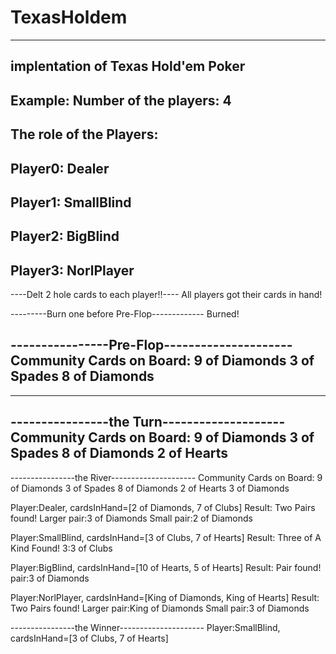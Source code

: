 # TexasHoldem
----------------------
implentation of Texas Hold'em Poker
----------------------
Example:
Number of the players: 4
---------------------------------------------
The role of the Players:
----------------------
Player0: Dealer   
----------------------
Player1: SmallBlind   
----------------------
Player2: BigBlind   
----------------------
Player3: NorlPlayer
---------------------------------------------
----Delt 2 hole cards to each player!!----
    All players got their cards in hand!

---------Burn one before Pre-Flop-------------
             Burned!

----------------Pre-Flop---------------------
Community Cards on Board:
9 of Diamonds
3 of Spades
8 of Diamonds
--------
--------
----------------the Turn--------------------
Community Cards on Board:
9 of Diamonds
3 of Spades
8 of Diamonds
2 of Hearts
--------
----------------the River---------------------
Community Cards on Board:
9 of Diamonds
3 of Spades
8 of Diamonds
2 of Hearts
3 of Diamonds

Player:Dealer, cardsInHand=[2 of Diamonds, 7 of Clubs]
Result: Two Pairs found! Larger pair:3 of Diamonds Small pair:2 of Diamonds

Player:SmallBlind, cardsInHand=[3 of Clubs, 7 of Hearts]
Result: Three of A Kind Found! 3:3 of Clubs

Player:BigBlind, cardsInHand=[10 of Hearts, 5 of Hearts]
Result: Pair found! pair:3 of Diamonds

Player:NorlPlayer, cardsInHand=[King of Diamonds, King of Hearts]
Result: Two Pairs found! Larger pair:King of Diamonds Small pair:3 of Diamonds

----------------the Winner---------------------
Player:SmallBlind, cardsInHand=[3 of Clubs, 7 of Hearts]

